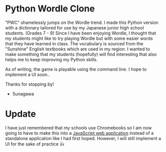 # Python Wordle Clone
"PWC" shamelessly jumps on the Wordle trend. I made this Python version with a dictionary tailored for use by my Japanese junior high school students. (Grades 7 - 9)
Since I have been enjoying Wordle, I thought that my students might like to try playing Wordle but with some easier words that they have learned in class.
The vocabulary is sourced from the "Sunshine" English textbooks which are used in my region.
I wanted to make something that my students (hopefully) will find interesting that also helps me to keep improving my Python skills.

As of writing, the game is playable using the command line. I hope to implement a UI soon..

Thanks for stopping by!
- 5unagawa

# Update
I have just remembered that my schools use Chromebooks so I am now going to have to make this into a [JavaScript web application](https://github.com/5unagawa/GuessTheWord) instead of a standalone application like I had first hoped.
However, I will still implement a UI for the sake of practice 👍
